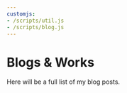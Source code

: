 ```yaml
---
customjs:
- /scripts/util.js
- /scripts/blog.js
---
```


# Blogs & Works

Here will be a full list of my blog posts.

<div id="blogs"></div>
